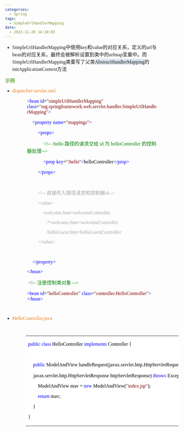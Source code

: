 ```yaml
---
categories:
  - Spring
tags:
  - SimpleUrlHandlerMapping
date:
  - 2022-11-28 14:10:03
---
```


<ul>
    <li><span style="font-size:12.0pt"><span
                style="font-family:&quot;Comic Sans MS&quot;">SimpleUrlHandlerMapping</span><span
                style="font-family:&quot;Microsoft YaHei UI&quot;">中使用</span><span
                style="font-family:&quot;Comic Sans MS&quot;">key</span><span
                style="font-family:&quot;Microsoft YaHei UI&quot;">和</span><span
                style="font-family:&quot;Comic Sans MS&quot;">value</span><span
                style="font-family:&quot;Microsoft YaHei UI&quot;">的对应关系，定义的</span><span
                style="font-family:&quot;Comic Sans MS&quot;">url</span><span
                style="font-family:&quot;Microsoft YaHei UI&quot;">与</span><span
                style="font-family:&quot;Comic Sans MS&quot;">bean</span><span
                style="font-family:&quot;Microsoft YaHei UI&quot;">的对应关系，最终会被解析设置到类中的</span><span
                style="font-family:&quot;Comic Sans MS&quot;">urlmap</span><span
                style="font-family:&quot;Microsoft YaHei UI&quot;">变量中。</span></span><span
            style="font-size:12.0pt"><span style="font-family:&quot;Microsoft YaHei UI&quot;">而</span><span
                style="font-family:&quot;Comic Sans MS&quot;">SimpleUrlHandlerMapping</span><span
                style="font-family:&quot;Microsoft YaHei UI&quot;">类重写了父类</span><span
                style="background-color:#dbe5f1"><span
                    style="font-family:&quot;Comic Sans MS&quot;">AbstractHandlerMapping</span></span><span
                style="font-family:&quot;Microsoft YaHei UI&quot;">的</span><span
                style="font-family:&quot;Comic Sans MS&quot;">initApplicationContext</span><span
                style="font-family:&quot;Microsoft YaHei UI&quot;">方法</span></span></li>
</ul>
<p><span style="font-size:12.0pt"><span style="font-family:&quot;Microsoft YaHei UI&quot;"><span
                style="color:#70ad47"><strong>示例</strong></span></span></span></p>
<ul style="list-style-type:disc">
    <li><span style="color:#e67e22;"><span style="font-size:12.0pt"><span
                    style="font-family:&quot;Comic Sans MS&quot;">dispatcher-servlet.xml</span></span></span></li>
</ul>
<p style="margin-left:72px"><span style="font-size:12.0pt"><span style="font-family:&quot;Comic Sans MS&quot;"><span
                style="color:blue">&lt;bean</span></span>&nbsp;<span style="font-family:&quot;Comic Sans MS&quot;"><span
                style="color:blue">id</span></span><span style="font-family:&quot;Comic Sans MS&quot;"><span
                style="color:black">=</span></span><span style="font-family:&quot;Comic Sans MS&quot;"><span
                style="color:maroon">"simpleUrlHandlerMapping"</span></span> <span
            style="font-family:&quot;Comic Sans MS&quot;"><span style="color:blue">class</span></span><span
            style="font-family:&quot;Comic Sans MS&quot;"><span style="color:black">=</span></span><span
            style="font-family:&quot;Comic Sans MS&quot;"><span
                style="color:maroon">"org.springframework.web.servlet.handler.SimpleUrlHandlerMapping"</span></span><span
            style="font-family:&quot;Comic Sans MS&quot;"><span style="color:blue">&gt;</span></span></span></p>
<p style="margin-left:72px"><span style="font-size:12.0pt">&nbsp;&nbsp;&nbsp;&nbsp;<span
            style="font-family:&quot;Comic Sans MS&quot;"><span style="color:blue">&lt;property</span></span>&nbsp;<span
            style="font-family:&quot;Comic Sans MS&quot;"><span style="color:blue">name</span></span><span
            style="font-family:&quot;Comic Sans MS&quot;"><span style="color:black">=</span></span><span
            style="font-family:&quot;Comic Sans MS&quot;"><span style="color:maroon">"mappings"</span></span><span
            style="font-family:&quot;Comic Sans MS&quot;"><span style="color:blue">&gt;</span></span></span></p>
<p style="margin-left:72px"><span style="font-size:12.0pt">&nbsp;&nbsp;&nbsp;&nbsp;&nbsp;&nbsp;&nbsp;&nbsp;<span
            style="font-family:&quot;Comic Sans MS&quot;"><span style="color:blue">&lt;props&gt;</span></span></span>
</p>
<p style="margin-left:72px"><span
        style="font-size:12.0pt">&nbsp;&nbsp;&nbsp;&nbsp;&nbsp;&nbsp;&nbsp;&nbsp;&nbsp;&nbsp;&nbsp;&nbsp;<span
            style="font-family:&quot;Comic Sans MS&quot;"><span style="color:green">&lt;!--</span></span>&nbsp;<span
            style="font-family:&quot;Comic Sans MS&quot;"><span style="color:green">/hello</span></span><span
            style="font-family:&quot;Microsoft YaHei UI&quot;"><span
                style="color:green">&nbsp;路径的请求交给&nbsp;</span></span><span
            style="font-family:&quot;Comic Sans MS&quot;"><span style="color:green">id</span></span><span
            style="font-family:&quot;Microsoft YaHei UI&quot;"><span
                style="color:green">&nbsp;为&nbsp;</span></span><span style="font-family:&quot;Comic Sans MS&quot;"><span
                style="color:green">helloController</span></span><span
            style="font-family:&quot;Microsoft YaHei UI&quot;"><span style="color:green">&nbsp;的控制器处理</span></span><span
            style="font-family:&quot;Comic Sans MS&quot;"><span style="color:green">--&gt;</span></span></span></p>
<p style="margin-left:72px"><span
        style="font-size:12.0pt">&nbsp;&nbsp;&nbsp;&nbsp;&nbsp;&nbsp;&nbsp;&nbsp;&nbsp;&nbsp;&nbsp;&nbsp;<span
            style="font-family:&quot;Comic Sans MS&quot;"><span style="color:blue">&lt;prop</span></span>&nbsp;<span
            style="font-family:&quot;Comic Sans MS&quot;"><span style="color:blue">key</span></span><span
            style="font-family:&quot;Comic Sans MS&quot;"><span style="color:black">=</span></span><span
            style="font-family:&quot;Comic Sans MS&quot;"><span style="color:maroon">"/hello"</span></span><span
            style="font-family:&quot;Comic Sans MS&quot;"><span style="color:blue">&gt;</span></span><span
            style="font-family:&quot;Comic Sans MS&quot;"><span style="color:black">helloController</span></span><span
            style="font-family:&quot;Comic Sans MS&quot;"><span style="color:blue">&lt;/prop&gt;</span></span></span>
</p>
<p style="margin-left:72px"><span style="font-size:12.0pt">&nbsp;&nbsp;&nbsp;&nbsp;&nbsp;&nbsp;&nbsp;&nbsp;<span
            style="font-family:&quot;Comic Sans MS&quot;"><span style="color:blue">&lt;/props&gt;</span></span></span>
</p>
<p style="margin-left:72px"><span style="font-size:12.0pt"><span style="font-family:&quot;Comic Sans MS&quot;"><span
                style="color:blue">&nbsp;</span></span></span></p>
<p style="margin-left:108px"><span style="font-size:12.0pt"><span style="color:#a5a5a5"><span
                style="font-family:&quot;Comic Sans MS&quot;">&lt;!--</span><span
                style="font-family:&quot;Microsoft YaHei UI&quot;">&nbsp;直接传入路径请求和控制器</span><span
                style="font-family:&quot;Comic Sans MS&quot;">id</span><span
                style="font-family:&quot;Comic Sans MS&quot;">--&gt;</span></span></span></p>
<p style="margin-left:108px"><span style="font-size:12.0pt"><span style="font-family:&quot;Comic Sans MS&quot;"><span
                style="color:#a5a5a5">&lt;value&gt;</span></span></span></p>
<p style="margin-left:108px"><span style="font-size:12.0pt"><span style="font-family:&quot;Comic Sans MS&quot;"><span
                style="color:#a5a5a5">&nbsp;&nbsp;&nbsp;&nbsp;/welcome.htm=welcomeController</span></span></span></p>
<p style="margin-left:108px"><span style="font-size:12.0pt"><span style="font-family:&quot;Comic Sans MS&quot;"><span
                style="color:#a5a5a5">&nbsp;&nbsp;&nbsp;&nbsp;&nbsp;&nbsp;&nbsp;/*/welcome.htm=welcomeController</span></span></span>
</p>
<p style="margin-left:108px"><span style="font-size:12.0pt"><span style="font-family:&quot;Comic Sans MS&quot;"><span
                style="color:#a5a5a5">&nbsp;&nbsp;&nbsp;&nbsp;&nbsp;&nbsp;&nbsp;/helloGuest.htm=helloGuestController</span></span></span>
</p>
<p style="margin-left:108px"><span style="font-size:12.0pt"><span style="font-family:&quot;Comic Sans MS&quot;"><span
                style="color:#a5a5a5">&lt;/value&gt;</span></span></span></p>
<p style="margin-left:108px"><span style="font-size:12.0pt"><span style="font-family:&quot;Comic Sans MS&quot;"><span
                style="color:blue">&nbsp;</span></span></span></p>
<p style="margin-left:72px"><span style="font-size:12.0pt">&nbsp;&nbsp;&nbsp;&nbsp;<span
            style="font-family:&quot;Comic Sans MS&quot;"><span
                style="color:blue">&lt;/property&gt;</span></span></span></p>
<p style="margin-left:72px"><span style="font-size:12.0pt"><span style="font-family:&quot;Comic Sans MS&quot;"><span
                style="color:blue">&lt;/bean&gt;</span></span></span></p>
<p style="margin-left:72px"><span style="font-size:12.0pt">&nbsp;<span
            style="font-family:&quot;Comic Sans MS&quot;"><span style="color:green">&lt;!--</span></span><span
            style="font-family:&quot;Microsoft YaHei UI&quot;"><span style="color:green">&nbsp;注册控制类对象</span></span>
        <span style="font-family:&quot;Comic Sans MS&quot;"><span style="color:green">--&gt;</span></span></span></p>
<p style="margin-left:72px"><span style="font-size:12.0pt"><span style="font-family:&quot;Comic Sans MS&quot;"><span
                style="color:blue">&lt;bean</span></span>&nbsp;<span style="font-family:&quot;Comic Sans MS&quot;"><span
                style="color:blue">id</span></span><span style="font-family:&quot;Comic Sans MS&quot;"><span
                style="color:black">=</span></span><span style="font-family:&quot;Comic Sans MS&quot;"><span
                style="color:maroon">"helloController"</span></span>&nbsp;<span
            style="font-family:&quot;Comic Sans MS&quot;"><span style="color:blue">class</span></span><span
            style="font-family:&quot;Comic Sans MS&quot;"><span style="color:black">=</span></span><span
            style="font-family:&quot;Comic Sans MS&quot;"><span
                style="color:maroon">"controller.HelloController"</span></span><span
            style="font-family:&quot;Comic Sans MS&quot;"><span
                style="color:blue">&gt;&lt;/bean&gt;</span></span></span></p>
<p style="margin-left:72px"><span style="font-size:12.0pt"><span style="font-family:&quot;Comic Sans MS&quot;"><span
                style="color:blue">&nbsp;</span></span></span></p>
<ul style="list-style-type:disc">
    <li><span style="color:#e67e22;"><span style="font-size:12.0pt"><span
                    style="font-family:&quot;Comic Sans MS&quot;">HelloController.java</span></span></span></li>
</ul>
<p><span style="font-size:12.0pt"><span style="font-family:SimSun">&nbsp;</span></span></p>
<table summary="" cellspacing="0"
    style="border-collapse:collapse; border-color:#a3a3a3; border-style:solid; border-width:0px; margin-left:68px"
    class=" cke_show_border">
    <tbody>
        <tr>
            <td
                style="background-color:white; border-bottom:0px; border-left:0px; border-right:0px; border-top:0px; vertical-align:top; width:8.627in">
                <p><span style="font-size:12.0pt"><span style="font-family:&quot;Comic Sans MS&quot;"><span
                                style="color:blue">public</span>&nbsp;<span style="color:blue">class</span><span
                                style="color:black">&nbsp;HelloController&nbsp;</span><span
                                style="color:blue">implements</span><span
                                style="color:black">&nbsp;Controller&nbsp;{</span></span></span></p>
                <p><span style="font-size:12.0pt"><span
                            style="font-family:&quot;Microsoft YaHei&quot;">&nbsp;</span></span></p>
                <p><span style="font-size:12.0pt"><span
                            style="font-family:&quot;Comic Sans MS&quot;">&nbsp;&nbsp;&nbsp;&nbsp;<span
                                style="color:blue">public</span><span
                                style="color:black">&nbsp;ModelAndView&nbsp;handleRequest(javax.servlet.http.HttpServletRequest&nbsp;httpServletRequest,&nbsp;</span></span></span>
                </p>
                <p><span style="font-size:12.0pt">&nbsp;&nbsp;&nbsp; <span
                            style="font-family:&quot;Comic Sans MS&quot;"><span
                                style="color:black">javax.servlet.http.HttpServletResponse&nbsp;httpServletResponse)&nbsp;</span></span><span
                            style="font-family:&quot;Comic Sans MS&quot;"><span
                                style="color:blue">throws</span></span><span
                            style="font-family:&quot;Comic Sans MS&quot;"><span
                                style="color:black">&nbsp;Exception&nbsp;{</span></span></span></p>
                <p><span style="font-size:12.0pt"><span style="font-family:&quot;Comic Sans MS&quot;"><span
                                style="color:black">&nbsp;&nbsp;&nbsp;&nbsp;&nbsp;&nbsp;&nbsp;&nbsp;ModelAndView&nbsp;mav&nbsp;=&nbsp;</span><span
                                style="color:blue">new</span><span style="color:black">&nbsp;ModelAndView(</span><span
                                style="color:maroon">"index.jsp"</span><span style="color:black">);</span></span></span>
                </p>
                <p><span style="font-size:12.0pt"><span
                            style="font-family:&quot;Comic Sans MS&quot;">&nbsp;&nbsp;&nbsp;&nbsp;&nbsp;&nbsp;&nbsp;&nbsp;<span
                                style="color:blue">return</span><span
                                style="color:black">&nbsp;mav;</span></span></span></p>
                <p><span style="font-size:12.0pt"><span style="font-family:&quot;Comic Sans MS&quot;"><span
                                style="color:black">&nbsp;&nbsp;&nbsp;&nbsp;}</span></span></span></p>
                <p><span style="font-size:12.0pt"><span style="font-family:&quot;Comic Sans MS&quot;"><span
                                style="color:black">}</span></span></span></p>
            </td>
        </tr>
    </tbody>
</table>
